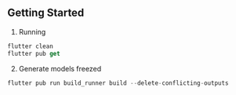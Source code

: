## Getting Started

1. Running 
``` dart
flutter clean
flutter pub get
```

2. Generate models freezed 
``` dart
flutter pub run build_runner build --delete-conflicting-outputs
```